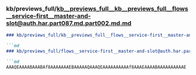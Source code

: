 ### kb/previews_full/kb__previews_full__kb__previews_full__flows__service-first__master-and-slot@auth.har.part087.md.part002.md.md

```md
### kb/previews_full/kb__previews_full__flows__service-first__master-and-slot@auth.har.part087.md.part002.md

```md
### kb/previews_full/flows__service-first__master-and-slot@auth.har.part087.md (part 002)

```md
AAAQEAAAABAAABAf8AAAAAAAEBAAAAAQAAAQEAAAAAAAAAAf8AAAEAAAABAAAAAAAAAAE
```

```

```

```
